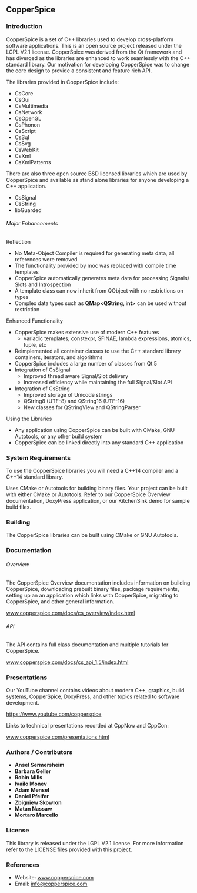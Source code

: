 ## CopperSpice

### Introduction
CopperSpice is a set of C++ libraries used to develop cross-platform software applications. This is an open source project
released under the LGPL V2.1 license. CopperSpice was derived from the Qt framework and has diverged as the libraries
are enhanced to work seamlessly with the C++ standard library. Our motivation for developing CopperSpice was to change
the core design to provide a consistent and feature rich API.

The libraries provided in CopperSpice include:

 * CsCore
 * CsGui
 * CsMultimedia
 * CsNetwork
 * CsOpenGL
 * CsPhonon
 * CsScript
 * CsSql
 * CsSvg
 * CsWebKit
 * CsXml
 * CsXmlPatterns

There are also three open source BSD licensed libraries which are used by CopperSpice and available as stand alone libraries
for anyone developing a C++ application.

 * CsSignal
 * CsString
 * libGuarded


###### Major Enhancements

Reflection
 * No Meta-Object Compiler is required for generating meta data, all references were removed
 * The functionality provided by moc was replaced with compile time templates
 * CopperSpice automatically generates meta data for processing Signals/ Slots and Introspection
 * A template class can now inherit from QObject with no restrictions on types
 * Complex data types such as **QMap&lt;QString, int&gt;** can be used without restriction

Enhanced Functionality
 * CopperSpice makes extensive use of modern C++ features
   * variadic templates, constexpr, SFINAE, lambda expressions, atomics, tuple, etc
 * Reimplemented all container classes to use the C++ standard library containers, iterators, and algorithms
 * CopperSpice includes a large number of classes from Qt 5
 * Integration of CsSignal
   * Improved thread aware Signal/Slot delivery
   * Increased efficiency while maintaining the full Signal/Slot API
 * Integration of CsString
   * Improved storage of Unicode strings
   * QString8 (UTF-8) and QString16 (UTF-16)
   * New classes for QStringView and QStringParser

Using the Libraries
 * Any application using CopperSpice can be built with CMake, GNU Autotools, or any other build system
 * CopperSpice can be linked directly into any standard C++ application


### System Requirements

To use the CopperSpice libraries you will need a C++14 compiler and a C++14 standard library.

Uses CMake or Autotools for building binary files. Your project can be built with either CMake
or Autotools. Refer to our CopperSpice Overview documentation, DoxyPress application, or our
KitchenSink demo for sample build files.


### Building

The CopperSpice libraries can be built using CMake or GNU Autotools.


### Documentation

###### Overview

The CopperSpice Overview documentation includes information on building CopperSpice, downloading prebuilt binary files,
package requirements, setting up an an application which links with CopperSpice, migrating to CopperSpice, and other
general information.

www.copperspice.com/docs/cs_overview/index.html

###### API

The API contains full class documentation and multiple tutorials for CopperSpice.

www.copperspice.com/docs/cs_api_1.5/index.html

### Presentations

Our YouTube channel contains videos about modern C++, graphics, build systems, CopperSpice, DoxyPress, and other topics
related to software development.

https://www.youtube.com/copperspice


Links to technical presentations recorded at CppNow and CppCon:

www.copperspice.com/presentations.html


### Authors / Contributors

* **Ansel Sermersheim**
* **Barbara Geller**
* **Robin Mills**
* **Ivailo Monev**
* **Adam Mensel**
* **Daniel Pfeifer**
* **Zbigniew Skowron**
* **Matan Nassaw**
* **Mortaro Marcello**


### License

This library is released under the LGPL V2.1 license. For more information refer to the LICENSE files provided with
this project.


### References

* Website: www.copperspice.com
* Email:   info@copperspice.com
